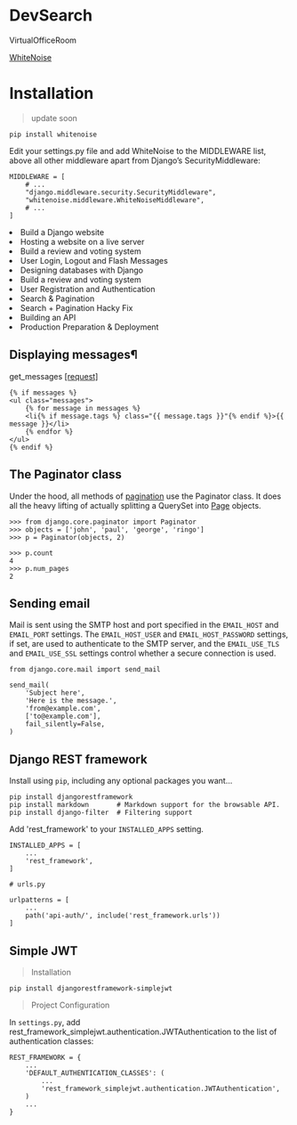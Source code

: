 # DevSearch

VirtualOfficeRoom

[WhiteNoise](http://whitenoise.evans.io/en/stable/)

# Installation

> update soon

`pip install whitenoise`

Edit your settings.py file and add WhiteNoise to the MIDDLEWARE list, above all other middleware apart from Django’s SecurityMiddleware:

```
MIDDLEWARE = [
    # ...
    "django.middleware.security.SecurityMiddleware",
    "whitenoise.middleware.WhiteNoiseMiddleware",
    # ...
]
```

<li>Build a Django website
<li>Hosting a website on a live server
<li>Build a review and voting system
<li>User Login, Logout and Flash Messages
<li>Designing databases with Django
<li>Build a review and voting system
<li>User Registration and Authentication
<li>Search & Pagination
<li>Search + Pagination Hacky Fix
<li>Building an API
<li>Production Preparation & Deployment

## Displaying messages¶

get_messages [[request]](https://docs.djangoproject.com/en/4.0/_modules/django/contrib/messages/api/#get_messages)

```
{% if messages %}
<ul class="messages">
    {% for message in messages %}
    <li{% if message.tags %} class="{{ message.tags }}"{% endif %}>{{ message }}</li>
    {% endfor %}
</ul>
{% endif %}
```

## The Paginator class

Under the hood, all methods of [pagination](https://docs.djangoproject.com/en/4.0/ref/paginator/#django.core.paginator.Paginator) use the Paginator class. It does all the heavy lifting of actually splitting a QuerySet into [Page](https://docs.djangoproject.com/en/4.0/ref/paginator/#django.core.paginator.Page) objects.

```
>>> from django.core.paginator import Paginator
>>> objects = ['john', 'paul', 'george', 'ringo']
>>> p = Paginator(objects, 2)

>>> p.count
4
>>> p.num_pages
2
```

## Sending email

Mail is sent using the SMTP host and port specified in the `EMAIL_HOST` and `EMAIL_PORT` settings. The `EMAIL_HOST_USER` and `EMAIL_HOST_PASSWORD` settings, if set, are used to authenticate to the SMTP server, and the `EMAIL_USE_TLS` and `EMAIL_USE_SSL` settings control whether a secure connection is used.

```
from django.core.mail import send_mail

send_mail(
    'Subject here',
    'Here is the message.',
    'from@example.com',
    ['to@example.com'],
    fail_silently=False,
)
```

## Django REST framework

Install using `pip`, including any optional packages you want...

```
pip install djangorestframework
pip install markdown       # Markdown support for the browsable API.
pip install django-filter  # Filtering support
```

Add 'rest_framework' to your `INSTALLED_APPS` setting.

```
INSTALLED_APPS = [
    ...
    'rest_framework',
]
```

`# urls.py`

```
urlpatterns = [
    ...
    path('api-auth/', include('rest_framework.urls'))
]
```

## Simple JWT

> Installation

```
pip install djangorestframework-simplejwt
```

> Project Configuration

In `settings.py`, add rest_framework_simplejwt.authentication.JWTAuthentication to the list of authentication classes:

```
REST_FRAMEWORK = {
    ...
    'DEFAULT_AUTHENTICATION_CLASSES': (
        ...
        'rest_framework_simplejwt.authentication.JWTAuthentication',
    )
    ...
}
```
